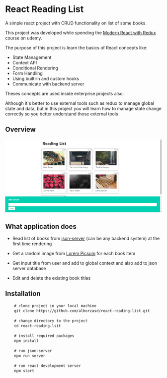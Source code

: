 # React Reading List

A simple react project with CRUD functionality on list of some books.

This project was developed while spending the [Modern React with Redux](https://www.udemy.com/course/react-redux/) course on udemy.

The purpose of this project is learn the basics of React concepts like:
- State Management
- Context API
- Conditional Rendering
- Form Handling
- Using built-in and custom hooks
- Communicate with backend server

Theses concepts are used inside enterprise projects also.

Although it's better to use external tools such as redux to manage global state and data, but in this project you will learn how to manage state change correctly so you better understand those external tools


## Overview

![overview](./assets/screenshots/screenshot-01.png)

## What application does

- Read list of books from [json-server](https://www.npmjs.com/package/json-server) (can be any backend system) at the first time rendering

- Get a random image from [Lorem Picsum](https://picsum.photos/) for each book item

- Get input title from user and add to global context and also add to json server database

- Edit and delete the existing book titles


## Installation

```
    # clone project in your local machine
    git clone https://github.com/alborzasd/react-reading-list.git

    # change directory to the project
    cd react-reading-lsit

    # install required packages
    npm install

    # run json-server
    npm run server

    # run react development server
    npm start
```
